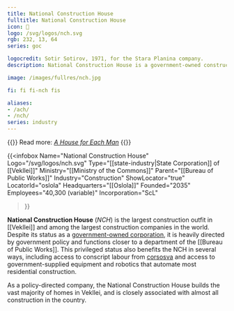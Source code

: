 ```yaml
---
title: National Construction House
fulltitle: National Construction House
icon: 🚧
logo: /svg/logos/nch.svg
rgb: 232, 13, 64
series: goc

logocredit: Sotir Sotirov, 1971, for the Stara Planina company.
description: National Construction House is a government-owned construction company in Vekllei. It has pioneered a range of technologies to automate construction.

image: /images/fullres/nch.jpg

fi: fi fi-nch fis

aliases:
- /ach/
- /nch/
series: industry
---
```


{{<note advice>}}
Read more: *[A House for Each Man](/stories/construction/)*
{{</note>}}

{{<infobox
	 Name="National Construction House"
	 Logo="/svg/logos/nch.svg"
	 Type="[[state-industry|State Corporation]] of [[Vekllei]]"
	 Ministry="[[Ministry of the Commons]]"
	 Parent="[[Bureau of Public Works]]"
	 Industry="Construction"
	 ShowLocator="true"
	 LocatorId="oslola"
	 Headquarters="[[Oslola]]"
	 Founded="2035"
	 Employees="40,300 (variable)"
	 Incorporation="ScL"
 >}}

<span class="fi fi-nch fis"></span>  **National Construction House** (*NCH*) is the largest construction outfit in [[Vekllei]] and among the largest construction companies in the world. Despite its status as a [government-owned corporation](/state-industry/), it is heavily directed by government policy and functions closer to a department of the [[Bureau of Public Works]]. This privileged status also benefits the NCH in several ways, including access to conscript labour from [corsosva](/corsosva/) and access to government-supplied equipment and robotics that automate most residential construction.

As a policy-directed company, the National Construction House builds the vast majority of homes in Vekllei, and is closely associated with almost all construction in the country.
